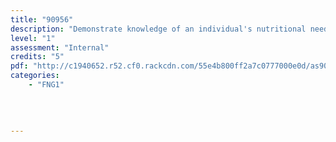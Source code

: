 ```yaml
---
title: "90956"
description: "Demonstrate knowledge of an individual's nutritional needs"
level: "1"
assessment: "Internal"
credits: "5"
pdf: "http://c1940652.r52.cf0.rackcdn.com/55e4b800ff2a7c0777000e0d/as90956.pdf"
categories:
    - "FNG1"
    
    
    
    
---
```

